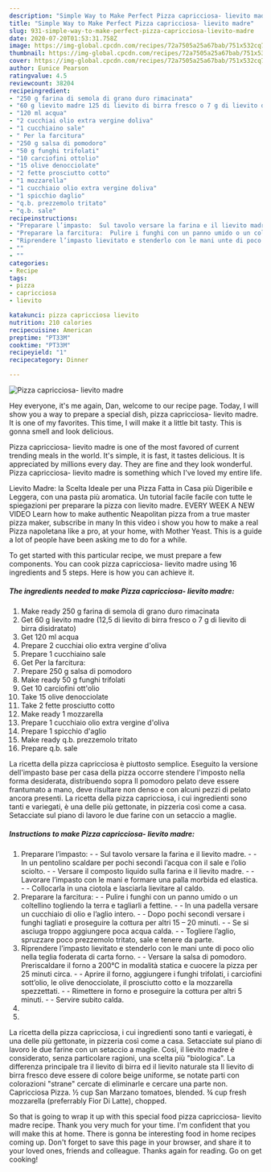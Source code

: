 ```yaml
---
description: "Simple Way to Make Perfect Pizza capricciosa- lievito madre"
title: "Simple Way to Make Perfect Pizza capricciosa- lievito madre"
slug: 931-simple-way-to-make-perfect-pizza-capricciosa-lievito-madre
date: 2020-07-20T01:53:31.758Z
image: https://img-global.cpcdn.com/recipes/72a7505a25a67bab/751x532cq70/pizza-capricciosa-lievito-madre-recipe-main-photo.jpg
thumbnail: https://img-global.cpcdn.com/recipes/72a7505a25a67bab/751x532cq70/pizza-capricciosa-lievito-madre-recipe-main-photo.jpg
cover: https://img-global.cpcdn.com/recipes/72a7505a25a67bab/751x532cq70/pizza-capricciosa-lievito-madre-recipe-main-photo.jpg
author: Eunice Pearson
ratingvalue: 4.5
reviewcount: 38204
recipeingredient:
- "250 g farina di semola di grano duro rimacinata"
- "60 g lievito madre 125 di lievito di birra fresco o 7 g di lievito di birra disidratato"
- "120 ml acqua"
- "2 cucchiai olio extra vergine doliva"
- "1 cucchiaino sale"
- " Per la farcitura"
- "250 g salsa di pomodoro"
- "50 g funghi trifolati"
- "10 carciofini ottolio"
- "15 olive denocciolate"
- "2 fette prosciutto cotto"
- "1 mozzarella"
- "1 cucchiaio olio extra vergine doliva"
- "1 spicchio daglio"
- "q.b. prezzemolo tritato"
- "q.b. sale"
recipeinstructions:
- "Preparare l’impasto:  Sul tavolo versare la farina e il lievito madre.  In un pentolino scaldare per pochi secondi l’acqua con il sale e l’olio sciolto.  Versare il composto liquido sulla farina e il lievito madre.  Lavorare l’impasto con le mani e formare una palla morbida ed elastica.  Collocarla in una ciotola e lasciarla lievitare al caldo."
- "Preparare la farcitura:  Pulire i funghi con un panno umido o un coltellino togliendo la terra e tagliarli a fettine.  In una padella versare un cucchiaio di olio e l’aglio intero.  Dopo pochi secondi versare i funghi tagliati e proseguire la cottura per altri 15 – 20 minuti.  Se si asciuga troppo aggiungere poca acqua calda.  Togliere l’aglio, spruzzare poco prezzemolo tritato, sale e tenere da parte."
- "Riprendere l’impasto lievitato e stenderlo con le mani unte di poco olio nella teglia foderata di carta forno.  Versare la salsa di pomodoro. Preriscaldare il forno a 200°C in modalità statica e cuocere la pizza per 25 minuti circa.  Aprire il forno, aggiungere i funghi trifolati, i carciofini sott’olio, le olive denocciolate, il prosciutto cotto e la mozzarella spezzettati.  Rimettere in forno e proseguire la cottura per altri 5 minuti.  Servire subito calda."
- ""
- ""
categories:
- Recipe
tags:
- pizza
- capricciosa
- lievito

katakunci: pizza capricciosa lievito 
nutrition: 210 calories
recipecuisine: American
preptime: "PT33M"
cooktime: "PT33M"
recipeyield: "1"
recipecategory: Dinner

---
```



![Pizza capricciosa- lievito madre](https://img-global.cpcdn.com/recipes/72a7505a25a67bab/751x532cq70/pizza-capricciosa-lievito-madre-recipe-main-photo.jpg)

Hey everyone, it's me again, Dan, welcome to our recipe page. Today, I will show you a way to prepare a special dish, pizza capricciosa- lievito madre. It is one of my favorites. This time, I will make it a little bit tasty. This is gonna smell and look delicious.

Pizza capricciosa- lievito madre is one of the most favored of current trending meals in the world. It's simple, it is fast, it tastes delicious. It is appreciated by millions every day. They are fine and they look wonderful. Pizza capricciosa- lievito madre is something which I've loved my entire life.

Lievito Madre: la Scelta Ideale per una Pizza Fatta in Casa più Digeribile e Leggera, con una pasta più aromatica. Un tutorial facile facile con tutte le spiegazioni per preparare la pizza con lievito madre. EVERY WEEK A NEW VIDEO Learn how to make authentic Neapolitan pizza from a true master pizza maker, subscribe in many In this video i show you how to make a real Pizza napoletana like a pro, at your home, with Mother Yeast. This is a guide a lot of people have been asking me to do for a while.


To get started with this particular recipe, we must prepare a few components. You can cook pizza capricciosa- lievito madre using 16 ingredients and 5 steps. Here is how you can achieve it.

<!--inarticleads1-->

##### The ingredients needed to make Pizza capricciosa- lievito madre:

1. Make ready 250 g farina di semola di grano duro rimacinata
1. Get 60 g lievito madre (12,5 di lievito di birra fresco o 7 g di lievito di birra disidratato)
1. Get 120 ml acqua
1. Prepare 2 cucchiai olio extra vergine d&#39;oliva
1. Prepare 1 cucchiaino sale
1. Get  Per la farcitura:
1. Prepare 250 g salsa di pomodoro
1. Make ready 50 g funghi trifolati
1. Get 10 carciofini ott&#39;olio
1. Take 15 olive denocciolate
1. Take 2 fette prosciutto cotto
1. Make ready 1 mozzarella
1. Prepare 1 cucchiaio olio extra vergine d&#39;oliva
1. Prepare 1 spicchio d&#39;aglio
1. Make ready q.b. prezzemolo tritato
1. Prepare q.b. sale


La ricetta della pizza capricciosa è piuttosto semplice. Eseguito la versione dell&#39;impasto base per casa della pizza occorre stendere l&#39;imposto nella forma desiderata, distribuendo sopra Il pomodoro pelato deve essere frantumato a mano, deve risultare non denso e con alcuni pezzi di pelato ancora presenti. La ricetta della pizza capricciosa, i cui ingredienti sono tanti e variegati, è una delle più gettonate, in pizzeria così come a casa. Setacciate sul piano di lavoro le due farine con un setaccio a maglie. 

<!--inarticleads2-->

##### Instructions to make Pizza capricciosa- lievito madre:

1. Preparare l’impasto: -  - Sul tavolo versare la farina e il lievito madre. -  - In un pentolino scaldare per pochi secondi l’acqua con il sale e l’olio sciolto. -  - Versare il composto liquido sulla farina e il lievito madre. -  - Lavorare l’impasto con le mani e formare una palla morbida ed elastica. -  - Collocarla in una ciotola e lasciarla lievitare al caldo.
1. Preparare la farcitura: -  - Pulire i funghi con un panno umido o un coltellino togliendo la terra e tagliarli a fettine. -  - In una padella versare un cucchiaio di olio e l’aglio intero. -  - Dopo pochi secondi versare i funghi tagliati e proseguire la cottura per altri 15 – 20 minuti. -  - Se si asciuga troppo aggiungere poca acqua calda. -  - Togliere l’aglio, spruzzare poco prezzemolo tritato, sale e tenere da parte.
1. Riprendere l’impasto lievitato e stenderlo con le mani unte di poco olio nella teglia foderata di carta forno. -  - Versare la salsa di pomodoro. Preriscaldare il forno a 200°C in modalità statica e cuocere la pizza per 25 minuti circa. -  - Aprire il forno, aggiungere i funghi trifolati, i carciofini sott’olio, le olive denocciolate, il prosciutto cotto e la mozzarella spezzettati. -  - Rimettere in forno e proseguire la cottura per altri 5 minuti. -  - Servire subito calda.
1. 
1. 


La ricetta della pizza capricciosa, i cui ingredienti sono tanti e variegati, è una delle più gettonate, in pizzeria così come a casa. Setacciate sul piano di lavoro le due farine con un setaccio a maglie. Così, il lievito madre è considerato, senza particolare ragioni, una scelta più &#34;biologica&#34;. La differenza principale tra il lievito di birra ed il lievito naturale sta Il lievito di birra fresco deve essere di colore beige uniforme, se notate parti con colorazioni &#34;strane&#34; cercate di eliminarle e cercare una parte non. Capricciosa Pizza. ½ cup San Marzano tomatoes, blended. ¾ cup fresh mozzarella (preferrably Fior Di Latte), chopped. 

So that is going to wrap it up with this special food pizza capricciosa- lievito madre recipe. Thank you very much for your time. I'm confident that you will make this at home. There is gonna be interesting food in home recipes coming up. Don't forget to save this page in your browser, and share it to your loved ones, friends and colleague. Thanks again for reading. Go on get cooking!
